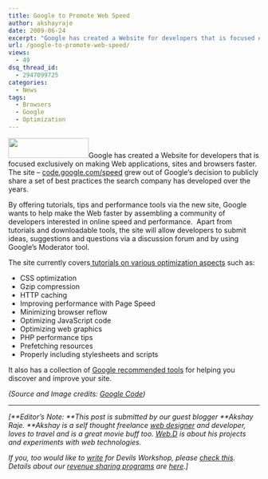```yaml
---
title: Google to Promote Web Speed
author: akshayraje
date: 2009-06-24
excerpt: "Google has created a Website for developers that is focused exclusively on making Web applications, sites and browsers faster. The site - code.google.com/speed grew out of Google's decision to publicly share a set of best practices the search company has developed over the years."
url: /google-to-promote-web-speed/
views:
  - 49
dsq_thread_id:
  - 2947099725
categories:
  - News
tags:
  - Browsers
  - Google
  - Optimization
---
```

<img class="alignleft wp-image-53608" src="http://code.google.com/images/code_logo.png" alt="" width="161" height="40" />Google has created a Website for developers that is focused exclusively on making Web applications, sites and browsers faster. The site &#8211; <a href="http://code.google.com/speed/" onclick="_gaq.push(['_trackEvent', 'outbound-article', 'http://code.google.com/speed/', 'code.google.com/speed']);" target="_blank">code.google.com/speed</a> grew out of Google&#8217;s decision to publicly share a set of best practices the search company has developed over the years.

By offering tutorials, tips and performance tools via the new site, Google wants to help make the Web faster by assembling a community of developers interested in online speed and performance.  Apart from tutorials and downloadable tools, the site will allow developers to submit ideas, suggestions and questions via a discussion forum and by using Google&#8217;s Moderator tool.

The site currently covers<a href="http://code.google.com/speed/articles/" onclick="_gaq.push(['_trackEvent', 'outbound-article', 'http://code.google.com/speed/articles/', ' tutorials on various optimization aspects']);" target="_blank"> tutorials on various optimization aspects</a> such as:

  * CSS optimization
  * Gzip compression
  * HTTP caching
  * Improving performance with Page Speed
  * Minimizing browser reflow
  * Optimizing JavaScript code
  * Optimizing web graphics
  * PHP performance tips
  * Prefetching resources
  * Properly including stylesheets and scripts

It also has a collection of <a href="http://code.google.com/speed/downloads.html" onclick="_gaq.push(['_trackEvent', 'outbound-article', 'http://code.google.com/speed/downloads.html', 'Google recommended tools']);" target="_blank">Google recommended tools</a> for helping you discover and improve your site.

*(Source and Image credits: <a href="http://code.google.com" onclick="_gaq.push(['_trackEvent', 'outbound-article', 'http://code.google.com', 'Google Code']);" target="_blank">Google Code</a>)*

<hr size="2" />

*[**Editor&#8217;s Note: **This post is submitted by our guest blogger **Akshay Raje. **Akshay is a self thought freelance *<a href="http://devilsworkshop.org/collaboration-%e2%80%93-ready-to-take-over-web-20/" target="undefined"><em>web designer</em></a>* and developer, loves to travel and is a great movie buff too. *<a href="http://webdlabs.com/" onclick="_gaq.push(['_trackEvent', 'outbound-article', 'http://webdlabs.com/', 'Web.D']);" ><em>Web.D</em></a>* is about his projects and experiments with web technologies.*</p> 

*If you, too would like to [write][1] for Devils Workshop, please [check this][1]. Details about our [revenue sharing programs][1] are [here][1].]*

 [1]: http://devilsworkshop.org/join-dw/
